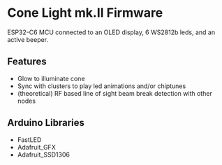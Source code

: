 # Cone Light mk.II Firmware
ESP32-C6 MCU connected to an OLED display, 6 WS2812b leds, and an active beeper.

## Features
* Glow to illuminate cone
* Sync with clusters to play led animations and/or chiptunes
* (theoretical) RF based line of sight beam break detection with other nodes

## Arduino Libraries
* FastLED
* Adafruit_GFX
* Adafruit_SSD1306

